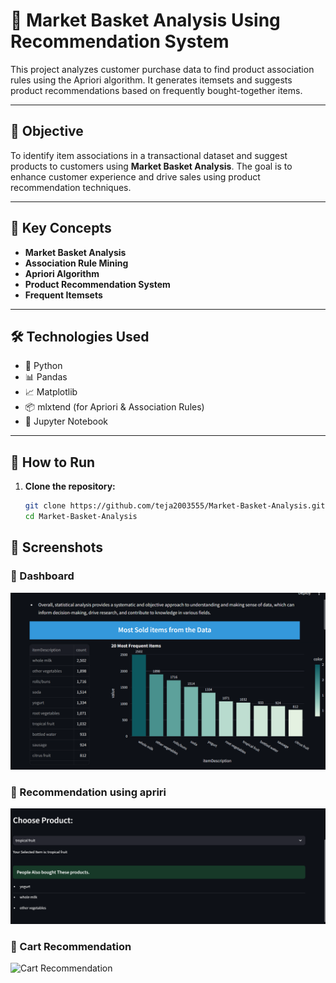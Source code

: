 # 🛒 Market Basket Analysis Using Recommendation System

This project analyzes customer purchase data to find product association rules using the Apriori algorithm. It generates itemsets and suggests product recommendations based on frequently bought-together items.

---

## 📌 Objective

To identify item associations in a transactional dataset and suggest products to customers using **Market Basket Analysis**. The goal is to enhance customer experience and drive sales using product recommendation techniques.

---

## 🧠 Key Concepts

- **Market Basket Analysis**
- **Association Rule Mining**
- **Apriori Algorithm**
- **Product Recommendation System**
- **Frequent Itemsets**

---

## 🛠️ Technologies Used

- 🐍 Python
- 📊 Pandas
- 📈 Matplotlib
- 📦 mlxtend (for Apriori & Association Rules)
- 🧪 Jupyter Notebook

---

## 🚀 How to Run

1. **Clone the repository:**

    ```bash
    git clone https://github.com/teja2003555/Market-Basket-Analysis.git
    cd Market-Basket-Analysis

## 📸 Screenshots

### 🔹 Dashboard
![Dashboard](screenshots/dashboard.png)

### 🔹 Recommendation using apriri 
![Recommendation](screenshots/recommendation.png)

### 🔹 Cart Recommendation
![Cart Recommendation](screenshots/cartrecommenddation.png)

